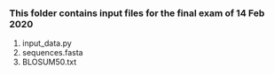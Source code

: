 ### This folder contains input files for the final exam of 14 Feb 2020
1. input_data.py
2. sequences.fasta
3. BLOSUM50.txt
